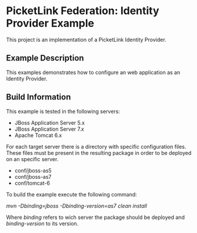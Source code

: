# PicketLink Federation: Identity Provider Example #
 
This project is an implementation of a PicketLink Identity Provider.

## Example Description ##

This examples demonstrates how to configure an web application as an Identity Provider.

## Build Information ##

This example is tested in the following servers:

+ JBoss Application Server 5.x
+ JBoss Application Server 7.x
+ Apache Tomcat 6.x

For each target server there is a directory with specific configuration files. These files must be present in the resulting package in order to be deployed on an specific server.

+ conf/jboss-as5
+ conf/jboss-as7
+ conf/tomcat-6

To build the example execute the following command:

*mvn -Dbinding=jboss -Dbinding-version=as7 clean install*

Where *binding* refers to wich server the package should be deployed and *binding-version* to its version.

